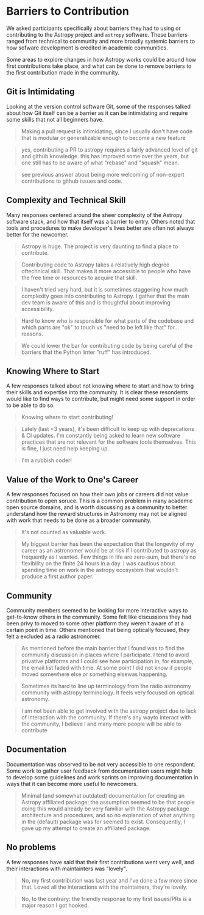 
# Barriers to Contribution 

We asked participants specifically about barriers they had to using or contributing to the Astropy project and `astropy` software. These barriers ranged from technical to community and more broadly systemic barriers to how sofware development is credited in academic communities. 

Some areas to explore changes in how Astropy works could be around how first  contributions take place, and what can be done to remove barriers to the first contribution made in the community. 

##   Git is Intimidating

Looking at the version control software Git, some of the responses talked about 
how Git itself can be a barrier as it can be intimidating and require some skills that not all beginners have. 

>  Making a pull request is intimidating, since I usually don\'t have code that is modular or generalizable enough to become a new feature

>   yes, contributing a PR to astropy requires a fairly advanced level of git and github knowledge. this has improved some over the years, but one still has to be aware of what \"rebase\" and \"squash\" mean.
       
>    see previous answer about being more welcoming of non-expert contributions to github issues and code.

## Complexity and Technical Skill

Many responses centered around the sheer complexity of the Astropy software stack, and how that itself was a barrier to entry. Others noted that tools and procedures to make developer's lives better are 
often not always better for the newcomer. 

> Astropy is huge. The project is very daunting to find a place to contribute.

> Contributing code to Astropy takes a relatively high degree oftechnical skill. That makes it more accessible to people who have the free time or resources to acquire that skill.

> I haven\'t tried very hard, but it is sometimes staggering how much complexity goes into contributing to Astropy. I gather that the main dev team is aware of this and is thoughtful about improving accessibility.

>  Hard to know who is responsible for what parts of the codebase and which parts are \"ok\" to touch vs \"need to be left like that\" for\... reasons.
        
>    We could lower the bar for contributing code by being careful of the barriers that the Python linter \"ruff\" has introduced.


## Knowing Where to Start

A few responses talked about not knowing where to start and how to bring their skills and expertise into the community. It is clear these resondents would like to find ways to contribute, but might need some support in order to be able to do so. 

> Knowing where to start contributing!

> Lately (last \<3 years), it\'s been difficult to keep up with
        deprecations & CI updates. I\'m constantly being asked to learn
        new software practices that are not relevant for the software
        tools themselves. This is fine, I just need help keeping up.

> I'm a rubbish coder!

##  Value of the Work to One's Career

A few responses focused on how their own jobs or careers did not value contribution to open soruce. This is a common problem in many academic open source domains, and is worth discussing as a community to better understand how the reward structures in Astronomy may not be aligned with work that needs to be done as a broader community. 

>   It\'s not counted as valuable work.

>   My biggest barrier has been the expectation that the longevity of my career as an astronomer would be at risk if I contributed to astropy as frequently as I wanted. Few things in life are zero-sum, but there\'s no flexibility on the finite 24 hours in a day. I was cautious about spending time on work in the astropy ecosystem that wouldn\'t produce a first author paper.

## Community

Community members seemed to be looking for more interactive ways to get-to-know others in the community. Some felt like discussions they had been privy to moved to some other platform they weren't aware of at a certain point in time. Others mentioned that being optically focused, they felt a excluded as a radio astronomer. 

>  As mentioned before the main barrier that I found was to find the community discussion in places where I participate. I tend to avoid privative platforms and I could see how participation in, for example, the email list faded with time. At some point I did not know if people moved somewhere else or something elsewas happening.

>  Sometimes its hard to line up terminology from the radio
astronomy community with astropy terminology. It feels very
focused on optical astronomy.

>  I am not been able to get involved with the astropy project due to lack of interaction with the community. If there\'s any wayto interact with the community, I believe I and many more people will be able to contribute

##   Documentation

Documentation was observed to be not very accessible to one respondent. Some 
work to gather user feedback from documentation users might help to develop some
guidelines and work sprints on improving documentation in ways that it can become 
more useful to newcomers. 

>  Minimal (and somewhat outdated) documentation for creating an Astropy affiliated package; the assumption seemed to be that people doing this would already be very familiar with the Astropy package architecture and procedures, and so no explanation of what anything in the (default) package was for seemed to exist. Consequently, I gave up my attempt to create an affiliated package.


## No problems

A few responses have said that their first contributions went very well, and their interactions with maintainters was "lovely". 

>  No, my first contribution was last year and I\'ve done a few more since that. Loved all the interactions with the maintainers, they\'re lovely.

>  No, to the contrary: the friendly response to my first
issues/PRs is a major reason I got hooked.
